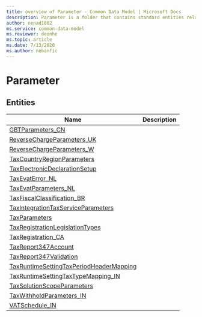 ```yaml
---
title: overview of Parameter - Common Data Model | Microsoft Docs
description: Parameter is a folder that contains standard entities related to the Common Data Model.
author: nenad1002
ms.service: common-data-model
ms.reviewer: deonhe
ms.topic: article
ms.date: 7/13/2020
ms.author: nebanfic
---
```


# Parameter


## Entities

|Name|Description|
|---|---|
|[GBTParameters_CN](GBTParameters_CN.md)||
|[ReverseChargeParameters_UK](ReverseChargeParameters_UK.md)||
|[ReverseChargeParameters_W](ReverseChargeParameters_W.md)||
|[TaxCountryRegionParameters](TaxCountryRegionParameters.md)||
|[TaxElectronicDeclarationSetup](TaxElectronicDeclarationSetup.md)||
|[TaxEvatError_NL](TaxEvatError_NL.md)||
|[TaxEvatParameters_NL](TaxEvatParameters_NL.md)||
|[TaxFiscalClassification_BR](TaxFiscalClassification_BR.md)||
|[TaxIntegrationTaxServiceParameters](TaxIntegrationTaxServiceParameters.md)||
|[TaxParameters](TaxParameters.md)||
|[TaxRegistrationLegislationTypes](TaxRegistrationLegislationTypes.md)||
|[TaxRegistration_CA](TaxRegistration_CA.md)||
|[TaxReport347Account](TaxReport347Account.md)||
|[TaxReport347Validation](TaxReport347Validation.md)||
|[TaxRuntimeSettingTaxPeriodHeaderMapping](TaxRuntimeSettingTaxPeriodHeaderMapping.md)||
|[TaxRuntimeSettingTaxTypeMapping_IN](TaxRuntimeSettingTaxTypeMapping_IN.md)||
|[TaxSolutionScopeParameters](TaxSolutionScopeParameters.md)||
|[TaxWithholdParameters_IN](TaxWithholdParameters_IN.md)||
|[VATSchedule_IN](VATSchedule_IN.md)||
